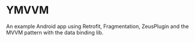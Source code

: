# YMVVM
An example Android app using Retrofit, Fragmentation, ZeusPlugin and the MVVM pattern with the data binding lib.
